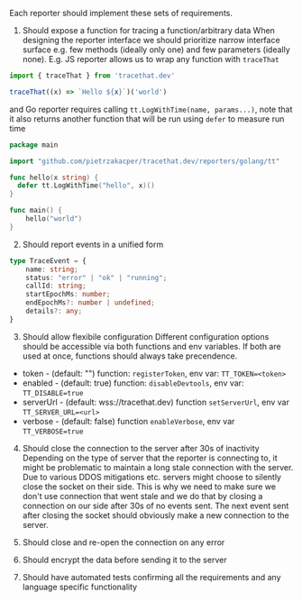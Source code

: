Each reporter should implement these sets of requirements.

1. Should expose a function for tracing a function/arbitrary data
When designing the reporter interface we should prioritize narrow interface surface e.g. few methods (ideally only one) and few parameters (ideally none).
E.g. JS reporter allows us to wrap any function with `traceThat`
```javascript
import { traceThat } from 'tracethat.dev'

traceThat((x) => `Hello ${x}`)('world')
```
and Go reporter requires calling `tt.LogWithTime(name, params...)`, note that it also returns another function that will be run using `defer` to measure run time 
```go
package main

import "github.com/pietrzakacper/tracethat.dev/reporters/golang/tt"

func hello(x string) {
  defer tt.LogWithTime("hello", x)()
}

func main() {
    hello("world")
}
```

2. Should report events in a unified form
```typescript
type TraceEvent = {
    name: string;
    status: "error" | "ok" | "running";
    callId: string;
    startEpochMs: number;
    endEpochMs?: number | undefined;
    details?: any;
}
```

3. Should allow flexibile configuration 
Different configuration options should be accessible via both functions and env variables. If both are used at once, functions should always take precendence.

* token - (default: "") function: `registerToken`, env var: `TT_TOKEN=<token>`
* enabled - (default: true) function: `disableDevtools`, env var: `TT_DISABLE=true`
* serverUrl - (default: wss://tracethat.dev) function `setServerUrl`, env var `TT_SERVER_URL=<url>`
* verbose - (default: false) function `enableVerbose`, env var `TT_VERBOSE=true`

4. Should close the connection to the server after 30s of inactivity
Depending on the type of server that the reporter is connecting to, it might be problematic to maintain a long stale connection with the server. Due to various DDOS mitigations etc. servers might choose to silently close the socket on their side.
This is why we need to make sure we don't use connection that went stale and we do that by closing a connection on our side after 30s of no events sent.
The next event sent after closing the socket should obviously make a new connection to the server.

5. Should close and re-open the connection on any error

6. Should encrypt the data before sending it to the server 

7. Should have automated tests confirming all the requirements and any language specific functionality